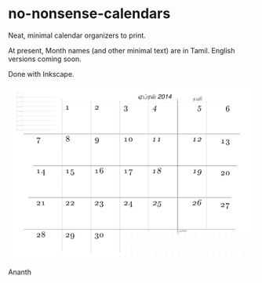 no-nonsense-calendars
=====================

Neat, minimal calendar organizers to print.

At present, Month names (and other minimal text) are in Tamil. English versions coming soon.

Done with Inkscape.

![April 2014 Calendar](images/2014-04_apr--no-nonsense-calendar.png "April 2014, No Nonsense Calendar")


Ananth

